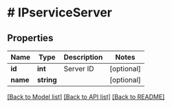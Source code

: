 # # IPserviceServer

## Properties

Name | Type | Description | Notes
------------ | ------------- | ------------- | -------------
**id** | **int** | Server ID | [optional]
**name** | **string** |  | [optional]

[[Back to Model list]](../../README.md#models) [[Back to API list]](../../README.md#endpoints) [[Back to README]](../../README.md)
